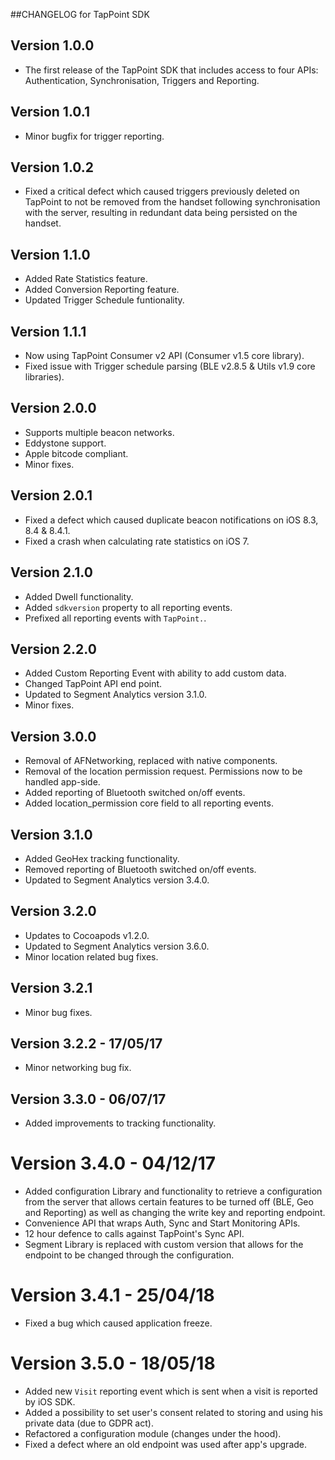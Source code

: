 ##CHANGELOG for TapPoint SDK

## Version 1.0.0

- The first release of the TapPoint SDK that includes access to four APIs: Authentication, Synchronisation, Triggers and Reporting.


## Version 1.0.1

- Minor bugfix for trigger reporting.


## Version 1.0.2

- Fixed a critical defect which caused triggers previously deleted on TapPoint to not be removed from the handset following synchronisation with the server, resulting in redundant data being persisted on the handset.


## Version 1.1.0

- Added Rate Statistics feature.
- Added Conversion Reporting feature.
- Updated Trigger Schedule funtionality.


## Version 1.1.1

- Now using TapPoint Consumer v2 API (Consumer v1.5 core library).
- Fixed issue with Trigger schedule parsing (BLE v2.8.5 & Utils v1.9 core libraries).


## Version 2.0.0

- Supports multiple beacon networks.
- Eddystone support.
- Apple bitcode compliant.
- Minor fixes.


## Version 2.0.1

- Fixed a defect which caused duplicate beacon notifications on iOS 8.3, 8.4 & 8.4.1.
- Fixed a crash when calculating rate statistics on iOS 7.


## Version 2.1.0

- Added Dwell functionality.
- Added `sdkversion` property to all reporting events.
- Prefixed all reporting events with `TapPoint.`.

## Version 2.2.0

- Added Custom Reporting Event with ability to add custom data.
- Changed TapPoint API end point.
- Updated to Segment Analytics version 3.1.0.
- Minor fixes.

## Version 3.0.0

- Removal of AFNetworking, replaced with native components.
- Removal of the location permission request. Permissions now to be handled app-side.
- Added reporting of Bluetooth switched on/off events.
- Added location_permission core field to all reporting events.

## Version 3.1.0

- Added GeoHex tracking functionality.
- Removed reporting of Bluetooth switched on/off events.
- Updated to Segment Analytics version 3.4.0.

## Version 3.2.0

- Updates to Cocoapods v1.2.0.
- Updated to Segment Analytics version 3.6.0.
- Minor location related bug fixes.

## Version 3.2.1

- Minor bug fixes.

## Version 3.2.2 - 17/05/17

- Minor networking bug fix.

## Version 3.3.0 - 06/07/17

- Added improvements to tracking functionality.

# Version 3.4.0 - 04/12/17

- Added configuration Library and functionality to retrieve a configuration from the server that allows certain features to
be turned off (BLE, Geo and Reporting) as well as changing the write key and reporting endpoint.
- Convenience API that wraps Auth, Sync and Start Monitoring APIs.
- 12 hour defence to calls against TapPoint's Sync API.
- Segment Library is replaced with custom version that allows for the endpoint to be changed through the configuration.

# Version 3.4.1 - 25/04/18

- Fixed a bug which caused application freeze.

# Version 3.5.0 - 18/05/18

- Added new `Visit` reporting event which is sent when a visit is reported by iOS SDK.
- Added a possibility to set user's consent related to storing and using his private data (due to GDPR act).
- Refactored a configuration module (changes under the hood).
- Fixed a defect where an old endpoint was used after app's upgrade.
